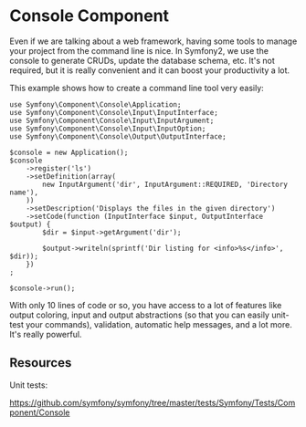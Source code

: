 Console Component
=================

Even if we are talking about a web framework, having some tools to manage
your project from the command line is nice. In Symfony2, we use the console
to generate CRUDs, update the database schema, etc. It's not required, but
it is really convenient and it can boost your productivity a lot.

This example shows how to create a command line tool very easily:

```
use Symfony\Component\Console\Application;
use Symfony\Component\Console\Input\InputInterface;
use Symfony\Component\Console\Input\InputArgument;
use Symfony\Component\Console\Input\InputOption;
use Symfony\Component\Console\Output\OutputInterface;

$console = new Application();
$console
    ->register('ls')
    ->setDefinition(array(
        new InputArgument('dir', InputArgument::REQUIRED, 'Directory name'),
    ))
    ->setDescription('Displays the files in the given directory')
    ->setCode(function (InputInterface $input, OutputInterface $output) {
        $dir = $input->getArgument('dir');

        $output->writeln(sprintf('Dir listing for <info>%s</info>', $dir));
    })
;

$console->run();
```

With only 10 lines of code or so, you have access to a lot of features like output
coloring, input and output abstractions (so that you can easily unit-test your
commands), validation, automatic help messages, and a lot more. It's really powerful.

Resources
---------

Unit tests:

https://github.com/symfony/symfony/tree/master/tests/Symfony/Tests/Component/Console
